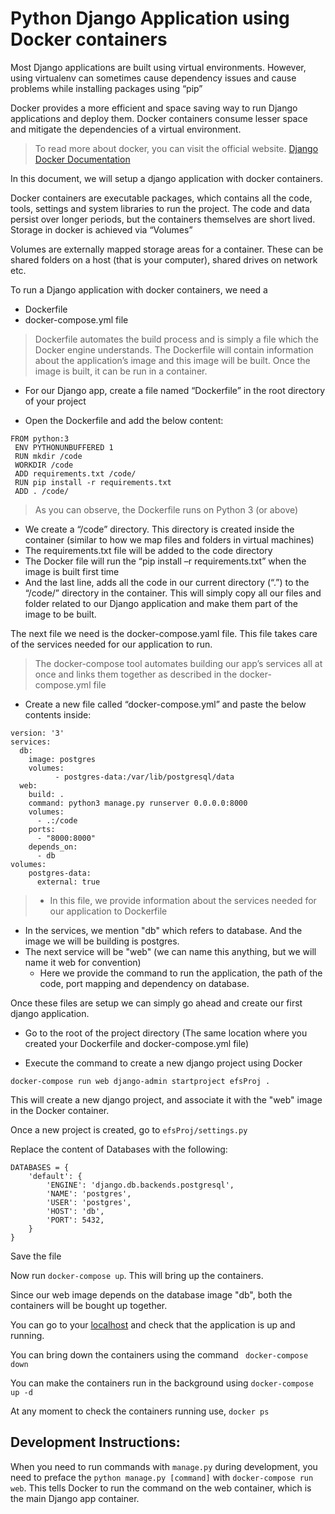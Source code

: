 # Python Django Application using Docker containers

Most Django applications are built using virtual environments. However, using virtualenv can sometimes cause dependency issues and cause problems while installing packages using “pip”

Docker provides a more efficient and space saving way to run Django applications and deploy them. Docker containers consume lesser space and mitigate the dependencies of a virtual environment.

> To read more about docker, you can visit the official website. [Django Docker Documentation](https://docs.docker.com/compose/django/#connect-the-database)

In this document, we will setup a django application with docker containers.

Docker containers are executable packages, which contains all the code, tools, settings and system libraries to run the project. The code and data persist over longer periods, but the containers themselves are short lived. Storage in docker is achieved via “Volumes”

Volumes are externally mapped storage areas for a container. These can be shared folders on a host (that is your computer), shared drives on network etc.

To run a Django application with docker containers, we need a

* Dockerfile  
* docker-compose.yml file

> Dockerfile automates the build process and is simply a file which the Docker engine understands. The Dockerfile will contain information about the application’s image and this image will be built. Once the image is built, it can be run in a container.

* For our Django app, create a file named “Dockerfile” in the root directory of your project

* Open the Dockerfile and add the below content:

```
FROM python:3
 ENV PYTHONUNBUFFERED 1
 RUN mkdir /code
 WORKDIR /code
 ADD requirements.txt /code/
 RUN pip install -r requirements.txt
 ADD . /code/
```

> As you can observe, the Dockerfile runs on Python 3 (or above)
  * We create a “/code” directory. This directory is created inside the container (similar to how we map files and folders in  virtual machines)
  * The requirements.txt file will be added to the code directory
  * The Docker file will run the “pip install –r requirements.txt” when the image is built first time
  * And the last line, adds all the code in our current directory (“.”) to the “/code/” directory in the container. This will simply copy all our files and folder related to our Django application and make them part of the image to be built.

The next file we need is the docker-compose.yaml file. This file takes care of the services needed for our application to run.

> The docker-compose tool automates building our app’s services all at once  and links them together as described in the docker-compose.yml file

* Create a new file called “docker-compose.yml” and paste the below contents inside:
```
version: '3'
services:
  db:
    image: postgres
    volumes:
          - postgres-data:/var/lib/postgresql/data
  web:
    build: .
    command: python3 manage.py runserver 0.0.0.0:8000
    volumes:
      - .:/code
    ports:
      - "8000:8000"
    depends_on:
      - db
volumes:
    postgres-data:
      external: true
```

> * In this file, we provide information about the services needed for our application to Dockerfile
  * In the services, we mention "db" which refers to database. And the image we will be building is postgres.
  * The next service will be "web" (we can name this anything, but we will name it web for convention)
    * Here we provide the command to run the application, the path of the code, port mapping and dependency on database.

Once these files are setup we can simply go ahead and create our first django application.

* Go to the root of the project directory (The same location where you created your Dockerfile and docker-compose.yml file)

* Execute the command to create a new django project using Docker

```
docker-compose run web django-admin startproject efsProj .
```

This will create a new django project, and associate it with the "web" image in the Docker container.

Once a new project is created, go to ```efsProj/settings.py```

Replace the content of Databases with the following:
```
DATABASES = {
    'default': {
        'ENGINE': 'django.db.backends.postgresql',
        'NAME': 'postgres',
        'USER': 'postgres',
        'HOST': 'db',
        'PORT': 5432,
    }
}
```
Save the file

Now run ```docker-compose up```. This will bring up the containers.

Since our web image depends on the database image "db", both the containers will be bought up together.

You can go to your [localhost](https://localhost:8000) and check that the application is up and running.

You can bring down the containers using the command ``` docker-compose down```

You can make the containers run in the background using ```docker-compose up -d```

At any moment to check the containers running use, ```docker ps```

## Development Instructions:

When you need to run commands with ```manage.py``` during development, you need to preface the ```python manage.py [command]``` with ```docker-compose run web```. This tells Docker to run the command on the web container, which is the main Django app container.
